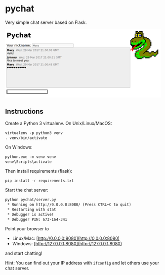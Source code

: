 # pychat

Very simple chat server based on Flask.

![Screenshot](screenshot.png)



## Instructions

Create a Python 3 virtualenv. On Unix/Linux/MacOS:

```
virtualenv -p python3 venv
. venv/bin/activate
```

On Windows:

```
python.exe -m venv venv
venv\Scripts\activate
```

Then install requirements (flask):

```
pip install -r requirements.txt
```

Start the chat server:

```
python pychat/server.py
 * Running on http://0.0.0.0:8080/ (Press CTRL+C to quit)
 * Restarting with stat
 * Debugger is active!
 * Debugger PIN: 673-164-341
```

Point your browser to

- Linux/Mac: [http://0.0.0.0:8080](http://0.0.0.0:8080)
- Windows: [http://127.0.0.1:8080](http://127.0.0.1:8080)

and start
chatting!

Hint: You can find out your IP address with `ifconfig` and let others use your
chat server.
